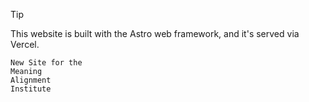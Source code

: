 > [!TIP]
> This website is built with the Astro web framework, and it's served via Vercel.

```
New Site for the
Meaning
Alignment
Institute
```
